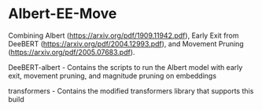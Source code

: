 # Albert-EE-Move

Combining Albert (https://arxiv.org/pdf/1909.11942.pdf), Early Exit from DeeBERT (https://arxiv.org/pdf/2004.12993.pdf), and Movement Pruning (https://arxiv.org/pdf/2005.07683.pdf).

DeeBERT-albert - Contains the scripts to run the Albert model with early exit, movement pruning, and magnitude pruning on embeddings

transformers - Contains the modified transformers library that supports this build
